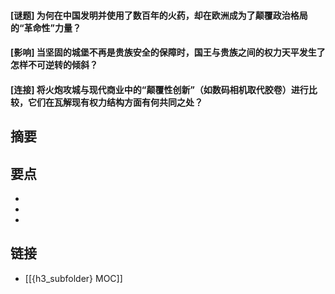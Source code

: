 #### [谜题] 为何在中国发明并使用了数百年的火药，却在欧洲成为了颠覆政治格局的“革命性”力量？


#### [影响] 当坚固的城堡不再是贵族安全的保障时，国王与贵族之间的权力天平发生了怎样不可逆转的倾斜？


#### [连接] 将火炮攻城与现代商业中的“颠覆性创新”（如数码相机取代胶卷）进行比较，它们在瓦解现有权力结构方面有何共同之处？


## 摘要


## 要点

- 
- 
- 

## 链接

- [[{h3_subfolder} MOC]]
